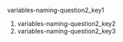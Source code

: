 variables-naming-question2_key1
1. variables-naming-question2_key2
2. variables-naming-question2_key3
